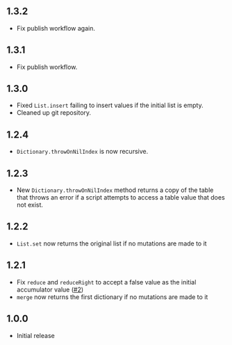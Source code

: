## 1.3.2

* Fix publish workflow again.

## 1.3.1

* Fix publish workflow.

## 1.3.0

* Fixed `List.insert` failing to insert values if the initial list is empty.
* Cleaned up git repository.

## 1.2.4

* `Dictionary.throwOnNilIndex` is now recursive.

## 1.2.3

* New `Dictionary.throwOnNilIndex` method returns a copy of the table that throws an error if a script attempts to access a table value that does not exist.

## 1.2.2

* `List.set` now returns the original list if no mutations are made to it

## 1.2.1

* Fix `reduce` and `reduceRight` to accept a false value as the initial accumulator value ([#2](https://github.com/F-RDY/llama/pull/2))
* `merge` now returns the first dictionary if no mutations are made to it

## 1.0.0

* Initial release
